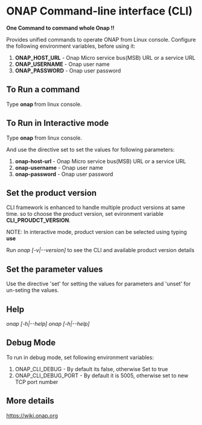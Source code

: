 ONAP Command-line interface (CLI)
==================================

**One Command to command whole Onap !!**

Provides unified commands to operate ONAP from Linux console.
Configure the following environment variables, before using it:

1. **ONAP_HOST_URL** - Onap Micro service bus(MSB) URL or a service URL
2. **ONAP_USERNAME** - Onap user name
3. **ONAP_PASSWORD** - Onap user password

To Run a command
-----------------
Type **onap <command>** from linux console.

To Run in Interactive mode
--------------------------
Type **onap** from linux console.

And use the directive set to set the values for following parameters:

1. **onap-host-url** - Onap Micro service bus(MSB) URL or a service URL
2. **onap-username** - Onap user name
3. **onap-password** - Onap user password

Set the product version
------------------------
CLI framework is enhanced to handle multiple product versions at same
time. so to choose the product version, set evironment variable
**CLI_PROUDCT_VERSION**.

NOTE: In interactive mode, product version can be selected using
typing **use <product-version>**

Run *onap [-v|--version]* to see the CLI and available product version details

Set the parameter values
------------------------
Use the directive 'set' for setting the values for parameters and 'unset' for un-seting the values.

Help
----
*onap [-h|--help]*
*onap <command> [-h|--help]*

Debug Mode
----------
To run in debug mode, set following environment variables:
1. ONAP_CLI_DEBUG - By default its false, otherwise Set to true
2. ONAP_CLI_DEBUG_PORT - By default it is 5005, otherwise set to new TCP port number

More details
-------------
https://wiki.onap.org